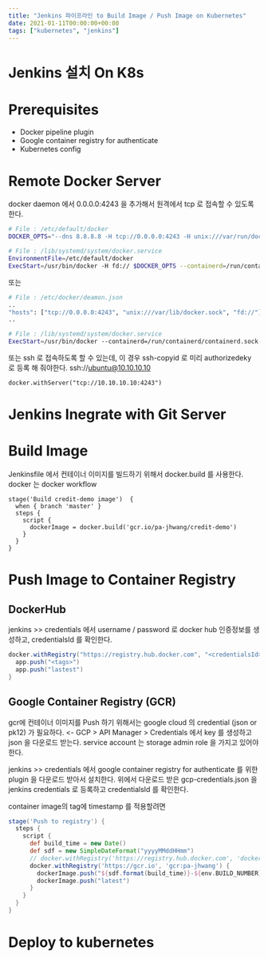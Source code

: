 ```yaml
---
title: "Jenkins 파이프라인 to Build Image / Push Image on Kubernetes"
date: 2021-01-11T00:00:00+00:00
tags: ["kubernetes", "jenkins"]
---
```


# Jenkins 설치 On K8s

# Prerequisites
- Docker pipeline plugin
- Google container registry for authenticate
- Kubernetes config

# Remote Docker Server 

docker daemon 에서   0.0.0.0:4243 을 추가해서 원격에서 tcp 로 접속할 수 있도록 한다.

```bash
# File : /etc/default/docker
DOCKER_OPTS="--dns 8.8.8.8 -H tcp://0.0.0.0:4243 -H unix:///var/run/docker.sock"
```
```bash
# File : /lib/systemd/system/docker.service
EnvironmentFile=/etc/default/docker
ExecStart=/usr/bin/docker -H fd:// $DOCKER_OPTS --containerd=/run/containerd/containerd.sock
```

또는

```bash
# File : /etc/docker/deamon.json
..
"hosts": ["tcp://0.0.0.0:4243", "unix:///var/lib/docker.sock", "fd://"],
..
```
```bash
# File : /lib/systemd/system/docker.service
ExecStart=/usr/bin/docker --containerd=/run/containerd/containerd.sock
```

또는 ssh 로 접속하도록 할 수 있는데, 이 경우 ssh-copyid 로 미리 authorizedeky 로 등록 해 줘야한다.
ssh://ubuntu@10.10.10.10 

```
docker.withServer("tcp://10.10.10.10:4243")
```

# Jenkins Inegrate with Git Server

# Build Image

Jenkinsfile 에서 컨테이너 이미지를 빌드하기 위해서 docker.build 를 사용한다. docker 는 docker workflow

```
stage('Build credit-demo image')  {
  when { branch 'master' }
  steps {
    script {
      dockerImage = docker.build('gcr.io/pa-jhwang/credit-demo')
    }
  }
}
```

# Push Image to Container Registry
## DockerHub

jenkins >> credentials 에서 username / password 로 docker hub 인증정보를 생성하고, credentialsId 를 확인한다.

```groovy
docker.withRegistry("https://registry.hub.docker.com", "<credentialsId>")  {
  app.push("<tags>")
  app.push("lastest")
}
```

## Google Container Registry (GCR)

gcr에 컨테이너 이미지를 Push 하기 위해서는 google cloud 의 credential (json or pk12) 가 필요하다. <- GCP > API Manager > Credentials 에서 key 를 생성하고 json 을 다운로드 받는다. service account 는 storage admin role 을 가지고 있어야 한다.

jenkins >> credentials 에서 google container registry for authenticate 를 위한 plugin 을 다운로드 받아서 설치한다.
위에서 다운로드 받은 gcp-credentials.json 을 jenkins credentials 로 등록하고 credentialsId 를 확인한다.

container image의 tag에 timestamp 를 적용할려면 
```groovy
stage('Push to registry') {
  steps {
    script {
      def build_time = new Date()
      def sdf = new SimpleDateFormat("yyyyMMddHHmm")
      // docker.withRegistry('https://registry.hub.docker.com', 'docker-hub-jhwangdemo') {
      docker.withRegistry('https://gcr.io', 'gcr:pa-jhwang') {
        dockerImage.push("${sdf.format(build_time)}-${env.BUILD_NUMBER}")
        dockerImage.push("latest")
      }
    }
  }
}
```


# Deploy to kubernetes




